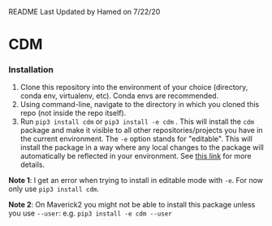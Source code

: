 README Last Updated by Hamed on 7/22/20

# CDM

### Installation
1. Clone this repository into the environment of your choice (directory, conda env, virtualenv, etc). Conda envs are recommended.
2. Using command-line, navigate to the directory in which you cloned this repo (not inside the repo itself).
3. Run `pip3 install cdm` or `pip3 install -e cdm` .
This will install the `cdm` package and make it visible to all other repositories/projects
you have in the current environment. The `-e` option stands for "editable". This will install the package
in a way where any local changes to the package will automatically be reflected in your environment.
See [this link](https://stackoverflow.com/questions/41535915/python-pip-install-from-local-dir/41536128)
for more details.

**Note 1**: I get an error when trying to install in editable mode with `-e`. For now only use `pip3 install cdm`.

**Note 2**: On Maverick2 you might not be able to install this package unless you use `--user`: e.g. `pip3 install -e cdm --user`